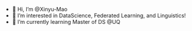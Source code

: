 - 👋 Hi, I’m @Xinyu-Mao
- 👀 I’m interested in DataScience, Federated Learning, and Linguistics!
- 🌱 I’m currently learning Master of DS @UQ


<!---
Shinyu-Mao/Shinyu-Mao is a ✨ special ✨ repository because its `README.md` (this file) appears on your GitHub profile.
You can click the Preview link to take a look at your changes.
--->
